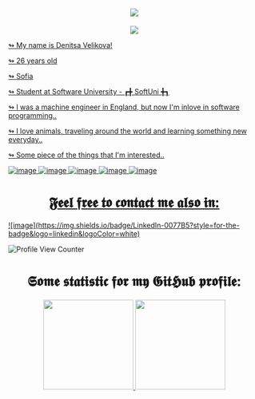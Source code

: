 <h1 align="center">
  <a href="https://git.io/typing-svg">
    <img src="https://readme-typing-svg.herokuapp.com?font=Montserrat&color=3695F7&size=32&center=true&vCenter=true&lines=Hello%2C+World!;My+name+is+Denitsa.;Welcome+to+my+profile!">
</h1>
<p align="center">
  <a href="https://github.com/ryo-ma/github-profile-trophy">
    <img src="https://github-profile-trophy.vercel.app/?username=deniitooou&theme=radical&column=7">
</p>

↬ My name is Denitsa Velikova!

↬ 26 years old

↬ Sofia
                                   
↬ Student at Software University -  ┏╋ SoftUni ╋┓

↬ I was a machine engineer in England, but now I'm inlove in software programming..

↬ I love animals, traveling around the world and learning something new everyday..

↬ Some piece of the things that I'm interested..

 
 ![image](https://img.shields.io/badge/Visual_Studio-5C2D91?style=for-the-badge&logo=visual%20studio&logoColor=white)
 ![image](https://img.shields.io/badge/C%23-239120?style=for-the-badge&logo=c-sharp&logoColor=white)
 ![image](https://img.shields.io/badge/.NET-512BD4?style=for-the-badge&logo=dotnet&logoColor=white)
 ![image](https://img.shields.io/badge/GIT-E44C30?style=for-the-badge&logo=git&logoColor=white)
![image](https://img.shields.io/badge/photo-Shoots-white?style=for-the-badge&logo=appveyor)
 
<h1 align="center">𝕱𝖊𝖊𝖑 𝖋𝖗𝖊𝖊 𝖙𝖔 𝖈𝖔𝖓𝖙𝖆𝖈𝖙 𝖒𝖊 𝖆𝖑𝖘𝖔 𝖎𝖓: </h1> 
<a href="https://www.linkedin.com/in/denny-velikova-951354239/">![image](https://img.shields.io/badge/LinkedIn-0077B5?style=for-the-badge&logo=linkedin&logoColor=white)</a>

![Profile View Counter](https://komarev.com/ghpvc/?username=deniitooou&style=for-the-badge&color=blue)
<h1 align="center">𝕾𝖔𝖒𝖊 𝖘𝖙𝖆𝖙𝖎𝖘𝖙𝖎𝖈 𝖋𝖔𝖗 𝖒𝖞 𝕲𝖎𝖙𝕳𝖚𝖇 𝖕𝖗𝖔𝖋𝖎𝖑𝖊: </h1>
  <p align="center">
    <a href="https://github.com/anuraghazra/github-readme-stats">
      <img src="https://github-readme-stats.vercel.app/api?username=deniitooou&theme=radical&show_icons=true" height="180">
    </a>
    <a href="https://github.com/anuraghazra/github-readme-stats">
      <img src="https://github-readme-stats.vercel.app/api/top-langs/?username=deniitooou&layout=compact&theme=radical"  height="180">
    </a>
   </p>
  
  
